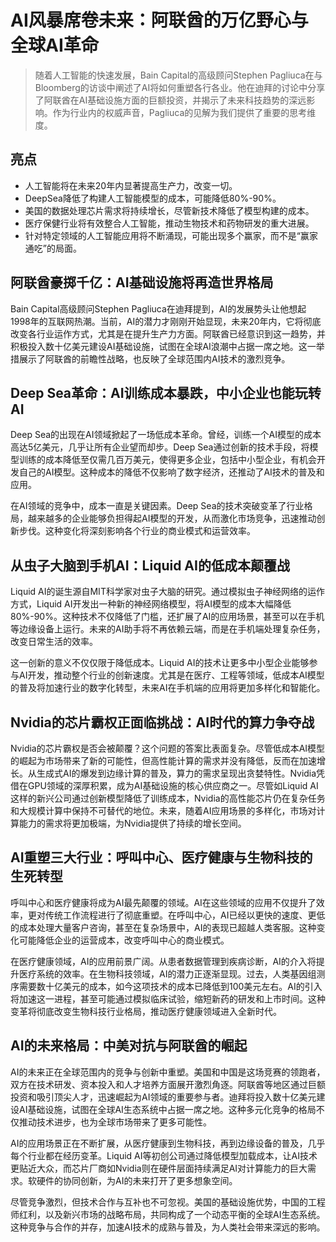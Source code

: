 # AI风暴席卷未来：阿联酋的万亿野心与全球AI革命

> 随着人工智能的快速发展，Bain Capital的高级顾问Stephen Pagliuca在与Bloomberg的访谈中阐述了AI将如何重塑各行各业。他在迪拜的讨论中分享了阿联酋在AI基础设施方面的巨额投资，并揭示了未来科技趋势的深远影响。作为行业内的权威声音，Pagliuca的见解为我们提供了重要的思考维度。

## 亮点
- 人工智能将在未来20年内显著提高生产力，改变一切。
- DeepSea降低了构建人工智能模型的成本，可能降低80%-90%。
- 美国的数据处理芯片需求将持续增长，尽管新技术降低了模型构建的成本。
- 医疗保健行业将有效整合人工智能，推动生物技术和药物研发的重大进展。
- 针对特定领域的人工智能应用将不断涌现，可能出现多个赢家，而不是“赢家通吃”的局面。

## 阿联酋豪掷千亿：AI基础设施将再造世界格局
Bain Capital高级顾问Stephen Pagliuca在迪拜提到，AI的发展势头让他想起1998年的互联网热潮。当前，AI的潜力才刚刚开始显现，未来20年内，它将彻底改变各行业运作方式，尤其是在提升生产力方面。阿联酋已经意识到这一趋势，并积极投入数十亿美元建设AI基础设施，试图在全球AI浪潮中占据一席之地。这一举措展示了阿联酋的前瞻性战略，也反映了全球范围内AI技术的激烈竞争。

## Deep Sea革命：AI训练成本暴跌，中小企业也能玩转AI
Deep Sea的出现在AI领域掀起了一场低成本革命。曾经，训练一个AI模型的成本高达5亿美元，几乎让所有企业望而却步。Deep Sea通过创新的技术手段，将模型训练的成本降低至仅需几百万美元，使得更多企业，包括中小型企业，有机会开发自己的AI模型。这种成本的降低不仅影响了数字经济，还推动了AI技术的普及和应用。

在AI领域的竞争中，成本一直是关键因素。Deep Sea的技术突破变革了行业格局，越来越多的企业能够负担得起AI模型的开发，从而激化市场竞争，迅速推动创新步伐。这种变化将深刻影响各个行业的商业模式和运营效率。

## 从虫子大脑到手机AI：Liquid AI的低成本颠覆战
Liquid AI的诞生源自MIT科学家对虫子大脑的研究。通过模拟虫子神经网络的运作方式，Liquid AI开发出一种新的神经网络模型，将AI模型的成本大幅降低80%-90%。这种技术不仅降低了门槛，还扩展了AI的应用场景，甚至可以在手机等边缘设备上运行。未来的AI助手将不再依赖云端，而是在手机端处理复杂任务，改变日常生活的效率。

这一创新的意义不仅仅限于降低成本。Liquid AI的技术让更多中小型企业能够参与AI开发，推动整个行业的创新速度。尤其是在医疗、工程等领域，低成本AI模型的普及将加速行业的数字化转型，未来AI在手机端的应用将更加多样化和智能化。

## Nvidia的芯片霸权正面临挑战：AI时代的算力争夺战
Nvidia的芯片霸权是否会被颠覆？这个问题的答案比表面复杂。尽管低成本AI模型的崛起为市场带来了新的可能性，但高性能计算的需求并没有降低，反而在加速增长。从生成式AI的爆发到边缘计算的普及，算力的需求呈现出贪婪特性。Nvidia凭借在GPU领域的深厚积累，成为AI基础设施的核心供应商之一。尽管如Liquid AI这样的新兴公司通过创新模型降低了训练成本，Nvidia的高性能芯片仍在复杂任务和大规模计算中保持不可替代的地位。未来，随着AI应用场景的多样化，市场对计算能力的需求将更加极端，为Nvidia提供了持续的增长空间。

## AI重塑三大行业：呼叫中心、医疗健康与生物科技的生死转型
呼叫中心和医疗健康将成为AI最先颠覆的领域。AI在这些领域的应用不仅提升了效率，更对传统工作流程进行了彻底重塑。在呼叫中心，AI已经以更快的速度、更低的成本处理大量客户咨询，甚至在复杂场景中，AI的表现已超越人类客服。这种变化可能降低企业的运营成本，改变呼叫中心的商业模式。

在医疗健康领域，AI的应用前景广阔。从患者数据管理到疾病诊断，AI的介入将提升医疗系统的效率。在生物科技领域，AI的潜力正逐渐显现。过去，人类基因组测序需要数十亿美元的成本，如今这项技术的成本已降低到100美元左右。AI的引入将加速这一进程，甚至可能通过模拟临床试验，缩短新药的研发和上市时间。这种变革将彻底改变生物科技行业格局，推动医疗健康领域进入全新时代。

## AI的未来格局：中美对抗与阿联酋的崛起
AI的未来正在全球范围内的竞争与创新中重塑。美国和中国是这场竞赛的领跑者，双方在技术研发、资本投入和人才培养方面展开激烈角逐。阿联酋等地区通过巨额投资和吸引顶尖人才，迅速崛起为AI领域的重要参与者。迪拜将投入数十亿美元建设AI基础设施，试图在全球AI生态系统中占据一席之地。这种多元化竞争的格局不仅推动技术进步，也为全球市场带来了更多可能性。

AI的应用场景正在不断扩展，从医疗健康到生物科技，再到边缘设备的普及，几乎每个行业都在经历变革。Liquid AI等初创公司通过降低模型加载成本，让AI技术更贴近大众，而芯片厂商如Nvidia则在硬件层面持续满足AI对计算能力的巨大需求。软硬件的协同创新，为AI的未来打开了更多想象空间。

尽管竞争激烈，但技术合作与互补也不可忽视。美国的基础设施优势，中国的工程师红利，以及新兴市场的战略布局，共同构成了一个动态平衡的全球AI生态系统。这种竞争与合作的并存，加速AI技术的成熟与普及，为人类社会带来深远的影响。